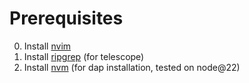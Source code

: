# Prerequisites

0. Install [nvim](https://github.com/neovim/neovim/blob/master/INSTALL.md)
1. Install [ripgrep](https://www.linode.com/docs/guides/ripgrep-linux-installation/) (for telescope)
2. Install [nvm](https://github.com/nvm-sh/nvm) (for dap installation, tested on node@22)
